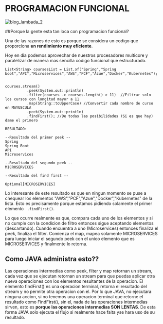 # PROGRAMACION FUNCIONAL

![blog_lambada_2](https://user-images.githubusercontent.com/56406481/215241078-7550d360-352a-4ff4-9c80-26b14e5d6192.png)


##Porque la gente esta tan loca con programacion funcional?

Una de las razones de esto es porque se considera un codigo que proporciona **un rendimiento muy eficiente**.

Hoy en dia podemos aprovechar de nuestros procesadores multicore y paralelizar de manera mas sencilla codigo funcional que estructurado.

```
List<String> coursesList = List.of("Spring","Spring boot","API","Microservices","AWS","PCF","Azue","Docker","Kubernetes");


courses.stream()
          .peek(System.out::println) 
          .filter(courses -> courses.length() > 11)  //Filtrar solo los cursos con longitud mayor a 11
          .map(String::toUpperCase) //Convertir cada nombre de curso en MAYUSCULA
          .peek(System.out::println)
          .findFirst(); //De todas las posibilidades (Si es que hay) dame el primero
```

```
RESULTADO: 

--Resultado del primer peek --
Spring
Spring Boot
API
Microservices

--Resultado del segundo peek --
MICROSERVICES

--Resultado del find first --

Optional[MICROSERVICES]

```

Lo interesante de este resultado es que en ningun momento se puse a chequear los elementos "AWS","PCF","Azue","Docker","Kubernetes" de la lista.
Esto es precisamente porque estamos pidiendo solamente el primer elemento ``` .findFirst()```.

Lo que ocurre realmente es que, compara cada uno de los elementos y si no cumple con la condicion de filtro entonces sigue aceptando elementos 
(descartando). Cuando encuentra a uno (Microservices) entonces finaliza el peek, finaliza el filter. Comienza el map, mapea solamente MICROSERVICES
para luego iniciar el segundo peek con el unico elemento que es MICROSERVICES y finalmente lo retorna.


## Como JAVA administra esto??

Las operaciones intermedias como peek, filter y map retornan un stream, cada vez que se ejecutan retornan un stream para que puedas aplicar
otra nueva operaciones con los elementos resultantes de la operacion. El elemento findFirst() es una operacion terminal, retorna el resultado
del stream y no permite otra operacion con el. 
Por lo que JAVA, no ejecutara ninguna accion, si no tenemos una operacion terminal que retorne el resultado como FindFirst(), sin el, nada de 
las operaciones intermedias sirven, esto es **porque las operaciones intermedias SON LENTAS**. De esta forma JAVA solo ejecuta el flujo si realmente
hace falta yse hara uso de su resultado. 









